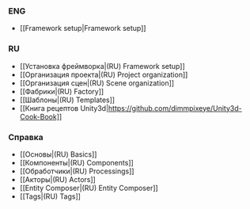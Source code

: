 ### ENG

- [[Framework setup|Framework setup]]

### RU

- [[Установка фреймворка|(RU) Framework setup]]
- [[Организация проекта|(RU) Project organization]]
- [[Организация сцен|(RU) Scene organization]]
- [[Фабрики|(RU) Factory]]
- [[Шаблоны|(RU) Templates]]
- [[Книга рецептов Unity3d|https://github.com/dimmpixeye/Unity3d-Cook-Book]]

### Справка

- [[Основы|(RU) Basics]]
- [[Компоненты|(RU) Components]]
- [[Обработчики|(RU) Processings]]
- [[Акторы|(RU) Actors]]
- [[Entity Composer|(RU) Entity Composer]] 
- [[Tags|(RU) Tags]] 